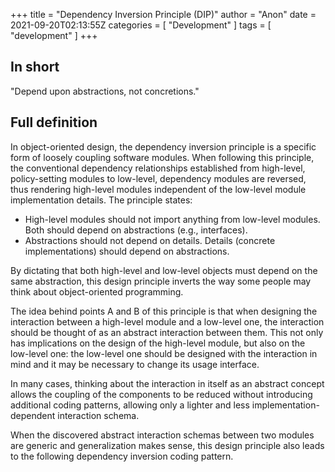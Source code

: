 +++
title = "Dependency Inversion Principle (DIP)"
author = "Anon"
date = 2021-09-20T02:13:55Z
categories = [
    "Development"
]
tags = [
    "development"
]
+++

## In short
 "Depend upon abstractions, not concretions."

## Full definition
In object-oriented design, the dependency inversion principle is a specific form of loosely coupling software modules. When following this principle, the conventional dependency relationships established from high-level, policy-setting modules to low-level, dependency modules are reversed, thus rendering high-level modules independent of the low-level module implementation details. The principle states:

* High-level modules should not import anything from low-level modules. Both should depend on abstractions (e.g., interfaces).
* Abstractions should not depend on details. Details (concrete implementations) should depend on abstractions.

By dictating that both high-level and low-level objects must depend on the same abstraction, this design principle inverts the way some people may think about object-oriented programming.

The idea behind points A and B of this principle is that when designing the interaction between a high-level module and a low-level one, the interaction should be thought of as an abstract interaction between them. This not only has implications on the design of the high-level module, but also on the low-level one: the low-level one should be designed with the interaction in mind and it may be necessary to change its usage interface.

In many cases, thinking about the interaction in itself as an abstract concept allows the coupling of the components to be reduced without introducing additional coding patterns, allowing only a lighter and less implementation-dependent interaction schema.

When the discovered abstract interaction schemas between two modules are generic and generalization makes sense, this design principle also leads to the following dependency inversion coding pattern. 
